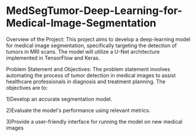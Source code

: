 # MedSegTumor-Deep-Learning-for-Medical-Image-Segmentation

Overview of the Project:
This project aims to develop a deep-learning model for medical image segmentation, specifically targeting the detection of tumors in MRI scans. The model will utilize a U-Net architecture implemented in TensorFlow and Keras.

Problem Statement and Objectives:
The problem statement involves automating the process of tumor detection in medical images to assist healthcare professionals in diagnosis and treatment planning. The objectives are to:

1)Develop an accurate segmentation model.

2)Evaluate the model's performance using relevant metrics.

3)Provide a user-friendly interface for running the model on new medical images
